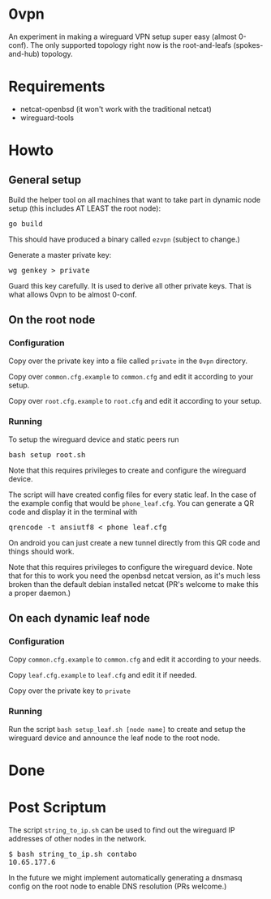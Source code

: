 # 0vpn

An experiment in making a wireguard VPN setup super easy (almost 0-conf). The only supported topology right now is the root-and-leafs (spokes-and-hub) topology.

# Requirements

* netcat-openbsd (it won't work with the traditional netcat)
* wireguard-tools 

# Howto

## General setup

Build the helper tool on all machines that want to take part in dynamic node setup (this includes AT LEAST the root node):

<pre>go build</pre>

This should have produced a binary called <code>ezvpn</code> (subject to change.)

Generate a master private key:

<pre>wg genkey > private</pre>

Guard this key carefully. It is used to derive all other private keys. That is what allows 0vpn to be almost 0-conf.

## On the root node

### Configuration

Copy over the private key into a file called <code>private</code> in the <code>0vpn</code> directory.

Copy over <code>common.cfg.example</code> to <code>common.cfg</code> and edit it according to your setup.

Copy over <code>root.cfg.example</code> to <code>root.cfg</code> and edit it according to your setup.

### Running

To setup the wireguard device and static peers run

<pre>bash setup_root.sh</pre>

Note that this requires privileges to create and configure the wireguard device.

The script will have created config files for every static leaf. In the case of the example config that would be <code>phone_leaf.cfg</code>. You can generate a QR code and display it in the terminal with

<pre>qrencode -t ansiutf8 < phone_leaf.cfg</pre>

On android you can just create a new tunnel directly from this QR code and things should work.

Note that this requires privileges to configure the wireguard device.
Note that for this to work you need the openbsd netcat version, as it's much less broken than the default debian installed netcat (PR's welcome to make this a proper daemon.)

## On each dynamic leaf node

### Configuration

Copy <code>common.cfg.example</code> to <code>common.cfg</code> and edit it according to your needs.

Copy <code>leaf.cfg.example</code> to <code>leaf.cfg</code> and edit it if needed.

Copy over the private key to <code>private</code>

### Running

Run the script <code>bash setup_leaf.sh [node name]</code> to create and setup the wireguard device and announce the leaf node to the root node.

# Done

# Post Scriptum

The script <code>string_to_ip.sh</code> can be used to find out the wireguard IP addresses of other nodes in the network.

<pre>
$ bash string_to_ip.sh contabo
10.65.177.6
</pre>

In the future we might implement automatically generating a dnsmasq config on the root node to enable DNS resolution (PRs welcome.)
